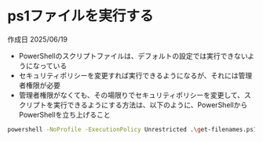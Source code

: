 # ps1ファイルを実行する

作成日 2025/06/19

- PowerShellのスクリプトファイルは、デフォルトの設定では実行できないようになっている
- セキュリティポリシーを変更すれば実行できるようになるが、それには管理者権限が必要
- 管理者権限がなくても、その場限りでセキュリティポリシーを変更して、スクリプトを実行できるようにする方法は、以下のように、PowerShellからPowerShellを立ち上げること

```bash
powershell -NoProfile -ExecutionPolicy Unrestricted .\get-filenames.ps1
```
